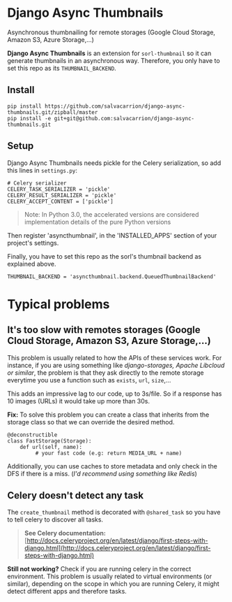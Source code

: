 # Django Async Thumbnails
Asynchronous thumbnailing for remote storages (Google Cloud Storage, Amazon S3, Azure Storage,...)

**Django Async Thumbnails** is an extension for `sorl-thumbnail` so it can generate thumbnails in an asynchronous way.
Therefore, you only have to set this repo as its `THUMBNAIL_BACKEND`.

Install
-------

```
pip install https://github.com/salvacarrion/django-async-thumbnails.git/zipball/master
pip install -e git+git@github.com:salvacarrion/django-async-thumbnails.git
```

Setup
-------

Django Async Thumbnails needs pickle for the Celery serialization, so add this lines in `settings.py`:

```
# Celery serializer
CELERY_TASK_SERIALIZER = 'pickle'
CELERY_RESULT_SERIALIZER = 'pickle'
CELERY_ACCEPT_CONTENT = ['pickle']
```

> Note: In Python 3.0, the accelerated versions are considered implementation details of the pure Python versions

Then register 'asyncthumbnail', in the 'INSTALLED_APPS' section of your project's settings.

Finally, you have to set this repo as the sorl's thumbnail backend as explained above.

    THUMBNAIL_BACKEND = 'asyncthumbnail.backend.QueuedThumbnailBackend'


Typical problems
======

It's too slow with remotes storages (Google Cloud Storage, Amazon S3, Azure Storage,...)
-------------------------

This problem is usually related to how the APIs of these services work. For instance,
if you are using something like _django-storages, Apache Libcloud or similar_, the problem is that they
ask directly to the remote storage everytime you use a function such as `exists`, `url`, `size`,... 

This adds an impressive lag to our code, up to  3s/file. So if a response has 10 images (URLs) it 
would take up more than 30s.

**Fix:** To solve this problem you can create a class that inherits from the storage class so that
we can override the desired method.

```
@deconstructible
class FastStorage(Storage):
    def url(self, name):
         # your fast code (e.g: return MEDIA_URL + name)
```

Additionally, you can use caches to store metadata and only check in the DFS if there is a miss. 
(_I'd recommend using something like Redis_)


Celery doesn't detect any task
------------------------

The `create_thumbnail` method is decorated with `@shared_task` so you have to tell celery to discover all tasks.

> **See Celery documentation:** [http://docs.celeryproject.org/en/latest/django/first-steps-with-django.html](http://docs.celeryproject.org/en/latest/django/first-steps-with-django.html)

**Still not working?** Check if you are running celery in the correct environment.
This problem is usually related to virtual environments (or similar), depending on the scope in which you are running Celery, it might detect different apps and therefore tasks.
